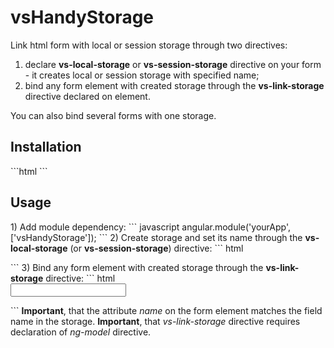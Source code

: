 # vsHandyStorage
Link html form with local or session storage through two directives:

1. declare <b>vs-local-storage</b> or <b>vs-session-storage</b> directive on your form - it creates local or session storage with specified name;		
2. bind any form element with created storage through the <b>vs-link-storage</b> directive declared on element.	
	
You can also bind several forms with one storage.
<h2>Installation</h2>
```html
<script src="https://rawgithub.com/gsklee/ngStorage/master/ngStorage.js"></script>	
<script src="https://rawgit.com/vskosp/vsHandyStorage/v0.2.0/vsHandyStorage.js"></script>
```
<h2>Usage</h2>
1) Add module dependency:
``` javascript
angular.module('yourApp', ['vsHandyStorage']);
```
2) Create storage and set its name through the <b>vs-local-storage</b> (or <b>vs-session-storage</b>) directive:
``` html
<form vs-local-storage="storageName">
</form>
```
3) Bind any form element with created storage through the <b>vs-link-storage</b> directive:
``` html
<form vs-local-storage="storageName">
    <input ng-model="name" type="text" name="name" vs-link-storage>
</form>
```
<b>Important</b>, that the attribute <i>name</i> on the form element matches the field name in the storage.			
<b>Important</b>, that <i>vs-link-storage</i> directive requires declaration of <i>ng-model</i> directive.
